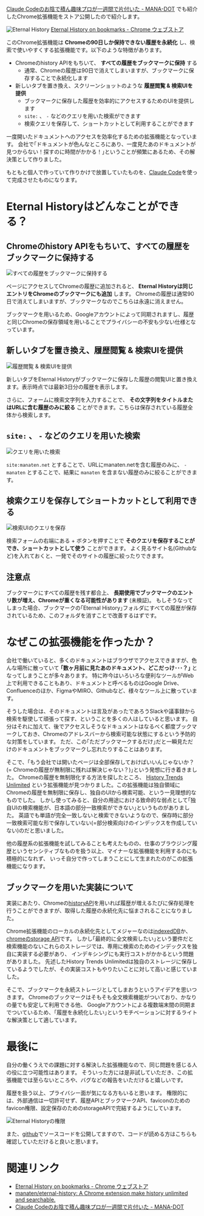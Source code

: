 <!--
title: ブラウザ履歴をブックマークに無期限保存するchrome拡張機能｢Eternal-History｣をストア公開しました
date:  2025-07-07 10:00
categories: [プログラミング,chrome拡張機能,claude code]
-->

[Claude Codeのお陰で積ん趣味プロが一週間で片付いた - MANA-DOT](https://blog.manaten.net/entry/claude-code-tsumipro) でも紹介したChrome拡張機能をストア公開したので紹介します。

![Eternal History](https://manaten.net/wp-content/uploads/2025/07/eternal-history.gif)
[Eternal History on bookmarks - Chrome ウェブストア](https://chromewebstore.google.com/detail/eternal-history-on-bookma/bbajmicfgjljmbjpjbabgkiallplgjoa)

このChrome拡張機能は **Chromeの90日しか保持できない履歴を永続化** し、検索で使いやすくする拡張機能です。以下のような特徴があります。

- Chromeのhistory APIをもちいて、 **すべての履歴をブックマークに保持** する
  - 通常、Chromeの履歴は90日で消えてしまいますが、ブックマークに保存することで永続化します
- 新しいタブを置き換え、スクリーンショットのような **履歴閲覧 & 検索UIを提供**
  - ブックマークに保存した履歴を効率的にアクセスするためのUIを提供します
  - `site:` 、 `-` などのクエリを用いた検索ができます
  - 検索クエリを保存して、ショートカットとして利用することができます

一度開いたドキュメントへのアクセスを効率化するための拡張機能となっています。
会社で｢ドキュメントが色んなところにあり、一度見たあのドキュメントが見つからない！探すのに時間がかかる！｣ということが頻繁にあるため、その解決策として作りました。

もともと個人で作っていて作りかけで放置していたものを、[Claude Code](https://www.anthropic.com/claude-code)を使って完成させたものになります。

<!-- more -->

# Eternal Historyはどんなことができる？

## Chromeのhistory APIをもちいて、すべての履歴をブックマークに保持する

![すべての履歴をブックマークに保持する](https://manaten.net/wp-content/uploads/2025/07/eternal-history_1.png)

ページにアクセスしてChromeの履歴に追加されると、 **Eternal Historyは同じエントリをChromeのブックマークにも追加** します。
Chromeの履歴は通常90日で消えてしまいますが、ブックマークなのでこちらは永遠に消えません。

ブックマークを用いるため、Googleアカウントによって同期されますし、履歴と同じChromeの保存領域を用いることでプライバシーの不安も少ない仕様となっています。

## 新しいタブを置き換え、履歴閲覧 & 検索UIを提供

![履歴閲覧 & 検索UIを提供](https://manaten.net/wp-content/uploads/2025/07/eternal-history_2.png)

新しいタブをEternal Historyがブックマークに保存した履歴の閲覧UIと置き換えます。表示時点では最新3日分の履歴を表示します。

さらに、フォームに検索文字列を入力することで、 **その文字列をタイトルまたはURLに含む履歴のみに絞る** ことができます。こちらは保存されている履歴全体から検索します。

## `site:` 、 `-` などのクエリを用いた検索

![クエリを用いた検索](https://manaten.net/wp-content/uploads/2025/07/eternal-history_3.png)

`site:manaten.net` とすることで、URLにmanaten.netを含む履歴のみに、 `-manaten` とすることで、結果に `manaten` を含まない履歴のみに絞ることができます。

## 検索クエリを保存してショートカットとして利用できる

![検索UIのクエリを保存](https://manaten.net/wp-content/uploads/2025/07/eternal-history_4.png)

検索フォームの右端にある + ボタンを押すことで **そのクエリを保存することができ、ショートカットとして使う** ことができます。
よく見るサイト名(Githubなど)を入れておくと、一発でそのサイトの履歴に絞ったりできます。

## 注意点

ブックマークにすべての履歴を残す都合上、 **長期使用でブックマークのエントリ数が増え、Chromeが重くなる可能性があります** (未検証)。
もしそうなってしまった場合、ブックマークの｢Eternal History｣フォルダにすべての履歴が保存されているため、このフォルダを消すことで改善するはずです。

# なぜこの拡張機能を作ったか？

会社で働いていると、多くのドキュメントはブラウザでアクセスできますが、色んな場所に散っていて **｢数ヶ月前に見たあのドキュメント、どこだっけ･･･？｣** となってしまうことが多々あります。
特に昨今はいろいろな便利なツールがWeb上で利用できることもあり、ドキュメントと呼べるものはGoogle Drive、Confluenceのほか、FigmaやMIRO、Githubなど、様々なツール上に散っています。

そうした場合は、そのドキュメントは言及があったであろうSlackや議事録から検索を駆使して頑張って探す、ということを多くの人はしていると思います。
自分はそれに加えて、後でアクセスしそうなドキュメントはなるべく都度ブックマークしておき、Chromeのアドレスバーから検索可能な状態にするという予防的な対策をしています。
ただ、この｢ただブックマークするだけ｣だと一瞬見ただけのドキュメントをブックマークし忘れたりすることはあります。

そこで、｢もう会社では開いたページは全部保存しておけばいいんじゃないか？(= Chromeの履歴が無制限に残れば解決じゃない？)｣という発想に行き着きました。
Chromeの履歴を無制限化する方法を探したところ、 [History Trends Unlimited](https://chromewebstore.google.com/detail/history-trends-unlimited/pnmchffiealhkdloeffcdnbgdnedheme) という拡張機能が見つかりました。この拡張機能は独自領域にChromeの履歴を無制限に保存し、独自のUIから検索可能、という一見理想的なものでした。
しかし使ってみると、自分の用途における致命的な弱点として｢独自UIの検索機能が、日本語の部分一致検索ができない｣というものがありました。
英語でも単語が完全一致しないと検索できないようなので、保存時に部分一致検索可能な形で保存していない(=部分検索向けのインデックスを作成していない)のだと思いました。

他の履歴系の拡張機能を試してみることも考えたものの、仕事のブラウジング履歴というセンシティブなものを扱う以上、マイナーな拡張機能を利用するのにも積極的になれず、
いっそ自分で作ってしまうことにして生まれたのがこの拡張機能になります。

## ブックマークを用いた実装について

実装にあたり、Chromeの[historyAPI](https://developer.chrome.com/docs/extensions/reference/api/history)を用いれば履歴が増えるたびに保存処理を行うことができますが、取得した履歴の永続化先に悩まされることになりました。

Chrome拡張機能のローカルの永続化先としてメジャーなのは[indexedDB](https://developer.mozilla.org/en-US/docs/Web/API/IndexedDB_API)か、[chromeのstorage API](https://developer.chrome.com/docs/extensions/reference/api/storage)です。
しかし｢最終的に全文検索したい｣という要件だと検索機能のないこれらのストレージでは、専用に検索のためのインデックスを独自に実装する必要があり、
インデキシングにも実行コストがかかるという問題がありました。
先述したHistory Trends Unlimitedは独自のストレージに保存しているようでしたが、その実装コストもやりたいことに対して高いと感じていました。

そこで、ブックマークを永続ストレージとしてしまおうというアイデアを思いつきます。
Chromeのブックマークはそもそも全文検索機能がついており、かなりの量でも安定して利用できる他、
Googleアカウントによる複数端末間の同期までついているため、｢履歴を永続化したい｣というモチベーションに対するライトな解決策として適しています。

# 最後に

自分の働くうえでの課題に対する解決した拡張機能なので、同じ問題を感じる人の役に立つ可能性はあります。
そういった方には是非試していただき、この拡張機能では至らないところや、バグなどの報告をいただけると嬉しいです。

履歴を扱う以上、プライバシー面が気になる方もいると思います。
権限的には、外部通信は一切許可せず、履歴APIとブックマークAPI、faviconのためのfavicon権限、設定保存のためのstorageAPIで完結するようにしています。

![Eternal Historyの権限](permissions.png)

また、[github](https://github.com/manaten/eternal-history)でソースコードを公開してますので、コードが読める方はこちらも確認していただけると良いと思います。

# 関連リンク

- [Eternal History on bookmarks - Chrome ウェブストア](https://chromewebstore.google.com/detail/eternal-history-on-bookma/bbajmicfgjljmbjpjbabgkiallplgjoa)
- [manaten/eternal-history: A Chrome extension make history unlimited and searchable.](https://github.com/manaten/eternal-history)
- [Claude Codeのお陰で積ん趣味プロが一週間で片付いた - MANA-DOT](https://blog.manaten.net/entry/claude-code-tsumipro)
